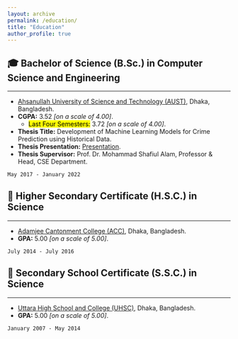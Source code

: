 ```yaml
---
layout: archive
permalink: /education/
title: "Education"
author_profile: true
---
```


## 🎓 Bachelor of Science (B.Sc.) in Computer Science and Engineering

___

* [Ahsanullah University of Science and Technology (AUST)](https://www.aust.edu/), Dhaka, Bangladesh.
* **CGPA:** 3.52 _[on a scale of 4.00]_.
    * <mark>Last Four Semesters:</mark> 3.72 _[on a scale of 4.00]_.
* **Thesis Title:** Development of Machine Learning Models for Crime Prediction using Historical Data.
* **Thesis Presentation:** [Presentation](https://abuubaida.github.io/education/).
* **Thesis Supervisor:** Prof. Dr. Mohammad Shafiul Alam, Professor & Head, CSE Department.

`May 2017 - January 2022`



## 🏫 Higher Secondary Certificate (H.S.C.) in Science

___

* [Adamjee Cantonment College (ACC)](http://mail.acc.edu.bd/), Dhaka, Bangladesh.
* **GPA:** 5.00 _[on a scale of 5.00]_.

`July 2014 - July 2016`



## 🏫 Secondary School Certificate (S.S.C.) in Science

___

* [Uttara High School and College (UHSC)](http://uhscdhaka.edu.bd/), Dhaka, Bangladesh.
* **GPA:** 5.00 _[on a scale of 5.00]_.

`January 2007 - May 2014`

